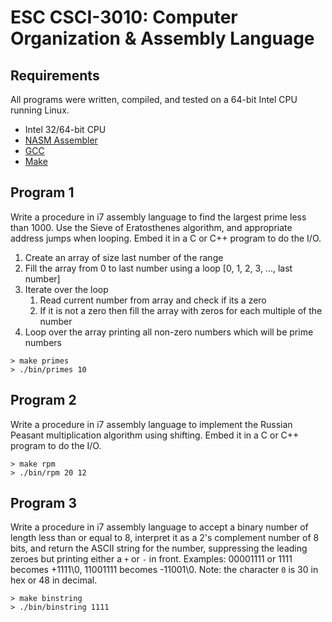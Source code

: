 # ESC CSCI-3010: Computer Organization & Assembly Language

## Requirements

All programs were written, compiled, and tested on a 64-bit Intel CPU running Linux.

- Intel 32/64-bit CPU
- [NASM Assembler](https://www.nasm.us)
- [GCC](https://gcc.gnu.org)
- [Make](https://www.gnu.org/software/make)

## Program 1

Write a procedure in i7 assembly language to find the largest prime less than 1000.  Use the Sieve of Eratosthenes algorithm, and appropriate address jumps when looping.  Embed it in a C or C++ program to do the I/O.

1. Create an array of size last number of the range
2. Fill the array from 0 to last number using a loop [0, 1, 2, 3, ..., last number]
3. Iterate over the loop
    1. Read current number from array and check if its a zero
    2. If it is not a zero then fill the array with zeros for each multiple of the number
4. Loop over the array printing all non-zero numbers which will be prime numbers

```
> make primes
> ./bin/primes 10
```

## Program 2

Write a procedure in i7 assembly language to implement the Russian Peasant multiplication algorithm using shifting. Embed it in a C or C++ program to do the I/O.

```
> make rpm
> ./bin/rpm 20 12
```

## Program 3

Write a procedure in i7 assembly language to accept a binary number of length less than or equal to 8, interpret it as a 2's complement number of 8 bits, and return the ASCII string for the number, suppressing the leading zeroes but printing either a `+` or `-` in front.  Examples: 00001111 or 1111 becomes +1111\0, 11001111 becomes -11001\0. Note:  the character `0` is 30 in hex or 48 in decimal.

```
> make binstring
> ./bin/binstring 1111
```